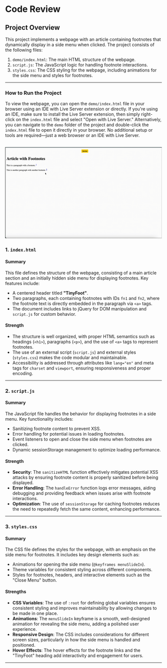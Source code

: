 # Code Review

## Project Overview

This project implements a webpage with an article containing footnotes that dynamically display in a side menu when clicked. The project consists of the following files:

1. `demo/index.html`: The main HTML structure of the webpage.
2. `script.js`: The JavaScript logic for handling footnote interactions.
3. `styles.css`: The CSS styling for the webpage, including animations for the side menu and styles for footnotes.

---

### How to Run the Project

To view the webpage, you can open the `demo/index.html` file in your browser using an IDE with Live Server extension or directly. If you're using an IDE, make sure to install the Live Server extension, then simply right-click on the `index.html` file and select "Open with Live Server." Alternatively, you can navigate to the `demo` folder of the project and double-click the `index.html` file to open it directly in your browser. No additional setup or tools are required—just a web browser or an IDE with Live Server.

## ![How to Run the Project](assets/Working.gif)

### 1. `index.html`

#### **Summary**

This file defines the structure of the webpage, consisting of a main article section and an initially hidden side menu for displaying footnotes. Key features include:

- A centered header titled **"TinyFoot"**.
- Two paragraphs, each containing footnotes with IDs `fn1` and `fn2`, where the footnote text is directly embedded in the paragraph via `<a>` tags.
- The document includes links to jQuery for DOM manipulation and `script.js` for custom behavior.

#### **Strength**

- The structure is well organized, with proper HTML semantics such as headings (`<h1>`), paragraphs (`<p>`), and the use of `<a>` tags to represent footnotes.
- The use of an external script (`script.js`) and external styles (`styles.css`) makes the code modular and maintainable.
- Accessibility is addressed through attributes like `lang="en"` and meta tags for `charset` and `viewport`, ensuring responsiveness and proper encoding.

---

### 2. `script.js`

#### **Summary**

The JavaScript file handles the behavior for displaying footnotes in a side menu. Key functionality includes:

- Sanitizing footnote content to prevent XSS.
- Error handling for potential issues in loading footnotes.
- Event listeners to open and close the side menu when footnotes are clicked.
- Dynamic sessionStorage management to optimize loading performance.

#### **Strength**

- **Security**: The `sanitizeHTML` function effectively mitigates potential XSS attacks by ensuring footnote content is properly sanitized before being displayed.
- **Error Handling**: The `handleError` function logs error messages, aiding debugging and providing feedback when issues arise with footnote interactions.
- **Optimization**: The use of `sessionStorage` for caching footnotes reduces the need to repeatedly fetch the same content, enhancing performance.

---

### 3. `styles.css`

#### **Summary**

The CSS file defines the styles for the webpage, with an emphasis on the side menu for footnotes. It includes key design elements such as:

- Animations for opening the side menu (`@keyframes menuSlideIn`).
- Theme variables for consistent styling across different components.
- Styles for footnotes, headers, and interactive elements such as the "Close Menu" button.

#### **Strengths**

- **CSS Variables**: The use of `:root` for defining global variables ensures consistent styling and improves maintainability by allowing changes to be made in one place.
- **Animations**: The `menuSlideIn` keyframe is a smooth, well-designed animation for revealing the side menu, adding a polished user experience.
- **Responsive Design**: The CSS includes considerations for different screen sizes, particularly in how the side menu is handled and positioned.
- **Hover Effects**: The hover effects for the footnote links and the "TinyFoot" heading add interactivity and engagement for users.

---

